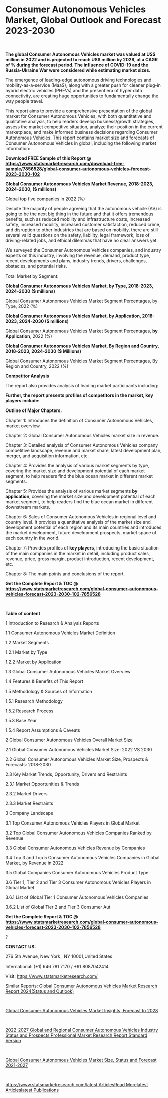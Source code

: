 <h1>Consumer Autonomous Vehicles Market, Global Outlook and Forecast 2023-2030</h1><br/><p><strong>The global Consumer Autonomous Vehicles market was valued at US$ million in 2022 and is projected to reach US$ million by 2029, at a <strong>CAGR</strong> of % during the forecast period. The influence of COVID-19 and the Russia-Ukraine War were considered while estimating market sizes.</strong></p>
 
 
 
 <p>The emergence of leading-edge autonomous driving technologies and mobility-as-a-service (MaaS), along with a greater push for cleaner plug-in hybrid electric vehicles (PHEVs) and the present era of hyper data connectivity, are creating huge opportunities to fundamentally change the way people travel.</p>
 
 
 
 <p>This report aims to provide a comprehensive presentation of the global market for Consumer Autonomous Vehicles, with both quantitative and qualitative analysis, to help readers develop business/growth strategies, assess the market competitive situation, analyze their position in the current marketplace, and make informed business decisions regarding Consumer Autonomous Vehicles. This report contains market size and forecasts of Consumer Autonomous Vehicles in global, including the following market information:</p>
 
 
 
 <p><strong>Download FREE Sample of this Report @ <a href="https://www.statsmarketresearch.com/download-free-sample/7856528/global-consumer-autonomous-vehicles-forecast-2023-2030-102">https://www.statsmarketresearch.com/download-free-sample/7856528/global-consumer-autonomous-vehicles-forecast-2023-2030-102</a></strong></p>
 
 
 
 <p><strong>Global Consumer Autonomous Vehicles Market Revenue, 2018-2023, 2024-2030, ($ millions)</strong></p>
 
 
 
 <p>Global top five companies in 2022 (%)</p>
 
 
 
 <p>Despite the majority of people agreeing that the autonomous vehicle (AV) is going to be the next big thing in the future and that it offers tremendous benefits, such as reduced mobility and infrastructure costs, increased safety, increased mobility, increased customer satisfaction, reduced crime, and disruption to other industries that are based on mobility, there are still several valid questions on the safety, liability, legal framework, loss of driving-related jobs, and ethical dilemmas that have no clear answers yet.</p>
 
 
 
 <p>We surveyed the Consumer Autonomous Vehicles companies, and industry experts on this industry, involving the revenue, demand, product type, recent developments and plans, industry trends, drivers, challenges, obstacles, and potential risks.</p>
 
 
 
 <p>Total Market by Segment:</p>
 
 
 
 <p><strong>Global Consumer Autonomous Vehicles Market, by Type, 2018-2023, 2024-2030 ($ millions)</strong></p>
 
 
 
 <p>Global Consumer Autonomous Vehicles Market Segment Percentages, by Type, 2022 (%)</p>
 
 
 
 <p><strong>Global Consumer Autonomous Vehicles Market, <strong>by Application</strong>, 2018-2023, 2024-2030 ($ millions)</strong></p>
 
 
 
 <p>Global Consumer Autonomous Vehicles Market Segment Percentages, <strong>by Application</strong>, 2022 (%)</p>
 
 
 
 <p><strong>Global Consumer Autonomous Vehicles Market, By Region and Country, 2018-2023, 2024-2030 ($ Millions)</strong></p>
 
 
 
 <p>Global Consumer Autonomous Vehicles Market Segment Percentages, By Region and Country, 2022 (%)</p>
 
 
 
 <p><strong>Competitor Analysis</strong></p>
 
 
 
 <p>The report also provides analysis of leading market participants including:</p>
 
 
 
 <p><strong>Further, the report presents profiles of competitors in the market, <strong>key players</strong> include:</strong></p>
 
 
 
 <p><strong>Outline of Major Chapters:</strong></p>
 
 
 
 <p>Chapter 1: Introduces the definition of Consumer Autonomous Vehicles, market overview.</p>
 
 
 
 <p>Chapter 2: Global Consumer Autonomous Vehicles market size in revenue.</p>
 
 
 
 <p>Chapter 3: Detailed analysis of Consumer Autonomous Vehicles company competitive landscape, revenue and market share, latest development plan, merger, and acquisition information, etc.</p>
 
 
 
 <p>Chapter 4: Provides the analysis of various market segments by type, covering the market size and development potential of each market segment, to help readers find the blue ocean market in different market segments.</p>
 
 
 
 <p>Chapter 5: Provides the analysis of various market segments <strong>by application</strong>, covering the market size and development potential of each market segment, to help readers find the blue ocean market in different downstream markets.</p>
 
 
 
 <p>Chapter 6: Sales of Consumer Autonomous Vehicles in regional level and country level. It provides a quantitative analysis of the market size and development potential of each region and its main countries and introduces the market development, future development prospects, market space of each country in the world.</p>
 
 
 
 <p>Chapter 7: Provides profiles of <strong>key players</strong>, introducing the basic situation of the main companies in the market in detail, including product sales, revenue, price, gross margin, product introduction, recent development, etc.</p>
 
 
 
 <p>Chapter 8: The main points and conclusions of the report.</p>
 
 
 
 <div><b>Get the Complete Report & TOC @ <a href="https://www.statsmarketresearch.com/global-consumer-autonomous-vehicles-forecast-2023-2030-102-7856528">https://www.statsmarketresearch.com/global-consumer-autonomous-vehicles-forecast-2023-2030-102-7856528</a></b></div>
 
 
 
 <p><br />
 
 <b>Table of content</b></p>
 
 
 
 <p>1 Introduction to Research & Analysis Reports<br />
 
 1.1 Consumer Autonomous Vehicles Market Definition<br />
 
 1.2 Market Segments<br />
 
 1.2.1 Market by Type<br />
 
 1.2.2 Market by Application<br />
 
 1.3 Global Consumer Autonomous Vehicles Market Overview<br />
 
 1.4 Features & Benefits of This Report<br />
 
 1.5 Methodology & Sources of Information<br />
 
 1.5.1 Research Methodology<br />
 
 1.5.2 Research Process<br />
 
 1.5.3 Base Year<br />
 
 1.5.4 Report Assumptions & Caveats<br />
 
 2 Global Consumer Autonomous Vehicles Overall Market Size<br />
 
 2.1 Global Consumer Autonomous Vehicles Market Size: 2022 VS 2030<br />
 
 2.2 Global Consumer Autonomous Vehicles Market Size, Prospects & Forecasts: 2018-2030<br />
 
 2.3 Key Market Trends, Opportunity, Drivers and Restraints<br />
 
 2.3.1 Market Opportunities & Trends<br />
 
 2.3.2 Market Drivers<br />
 
 2.3.3 Market Restraints<br />
 
 3 Company Landscape<br />
 
 3.1 Top Consumer Autonomous Vehicles Players in Global Market<br />
 
 3.2 Top Global Consumer Autonomous Vehicles Companies Ranked by Revenue<br />
 
 3.3 Global Consumer Autonomous Vehicles Revenue by Companies<br />
 
 3.4 Top 3 and Top 5 Consumer Autonomous Vehicles Companies in Global Market, by Revenue in 2022<br />
 
 3.5 Global Companies Consumer Autonomous Vehicles Product Type<br />
 
 3.6 Tier 1, Tier 2 and Tier 3 Consumer Autonomous Vehicles Players in Global Market<br />
 
 3.6.1 List of Global Tier 1 Consumer Autonomous Vehicles Companies<br />
 
 3.6.2 List of Global Tier 2 and Tier 3 Consumer Aut</p>
 
 
 
 <div><b>Get the Complete Report & TOC @ <a href="https://www.statsmarketresearch.com/global-consumer-autonomous-vehicles-forecast-2023-2030-102-7856528">https://www.statsmarketresearch.com/global-consumer-autonomous-vehicles-forecast-2023-2030-102-7856528</a></b></div>
 
 
 
 <p>? </p>
 
 
 
 <p><b>CONTACT US:</b><br />
 
 276 5th Avenue, New York , NY 10001,United States<br />
 
 International: (+1) 646 781 7170 / +91 8087042414<br />
 
 Visit: <a href="https://www.statsmarketresearch.com/">https://www.statsmarketresearch.com/</a><br />
 
 Similar Reports: <a href="https://www.statsmarketresearch.com/global-consumer-autonomous-vehicles-forecast-2023-2030-102-7856528">Global Consumer Autonomous Vehicles Market Research Report 2024(Status and Outlook)</a><br />
 
 <br />
 
 <a href="https://www.statsmarketresearch.com/global-consumer-autonomous-vehicles-forecast-2023-2030-102-7856528">Global Consumer Autonomous Vehicles Market Insights, Forecast to 2028</a><br />
 
 <br />
 
 <a href="https://www.statsmarketresearch.com/global-consumer-autonomous-vehicles-forecast-2023-2030-102-7856528">2022-2027 Global and Regional Consumer Autonomous Vehicles Industry Status and Prospects Professional Market Research Report Standard Version</a><br />
 
 <br />
 
 <a href="https://www.statsmarketresearch.com/global-consumer-autonomous-vehicles-forecast-2023-2030-102-7856528">Global Consumer Autonomous Vehicles Market Size, Status and Forecast 2021-2027</a><br />
 
 <br />
 
 <a href="https://gyeongbokgung.com">https://www.statsmarketresearch.com/</a><a href="https://hallyeomaritime.com">latest Articles</a><a href="https://jingwansa.com">Read More</a><a href="https://nguoiviet.jp/">latest Articles</a><a href="https://www.intelmarketresearch.com/">latest Publications</a></p>